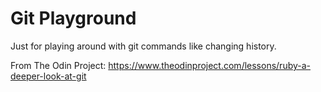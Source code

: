 # Git Playground

Just for playing around with git commands like changing history. 

From The Odin Project: https://www.theodinproject.com/lessons/ruby-a-deeper-look-at-git